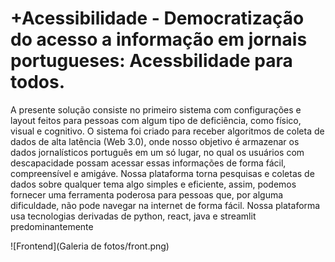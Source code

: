 # +Acessibilidade - Democratização do acesso a informação em jornais portugueses: Acessbilidade para todos.




A presente solução consiste no primeiro sistema com configurações e layout feitos para pessoas com algum tipo de deficiência,  como físico, visual e cognitivo. O sistema foi criado para receber algoritmos de  coleta de dados de alta latência (Web 3.0), onde nosso objetivo é armazenar os dados jornalísticos português em um só lugar, no qual os usuários com descapacidade  possam acessar essas informações de forma fácil, compreensível  e amigáve. Nossa plataforma torna pesquisas e coletas de dados sobre qualquer tema algo simples e eficiente, assim, podemos fornecer uma ferramenta poderosa para pessoas que, 
por alguma dificuldade, não pode navegar na internet de forma fácil. 
Nossa plataforma usa tecnologias derivadas de python, react, java e streamlit predominantemente

![Frontend](Galeria de fotos/front.png)
